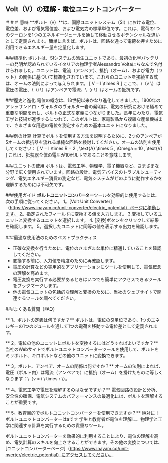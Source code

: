 ## Volt（V）の理解 - 電位ユニットコンバーター

＃＃＃ 意味
**ボルト（v）**は、国際ユニットシステム（SI）における電位、電位差、および電気電位差、および電気力の標準単位です。これは、電荷の1つのクーロンを1つのエネルギージュールを通して移動させるポテンシャルな違いとして定義されます。簡単に言えば、ボルトは、回路を通って電荷を押すために利用できるエネルギー量を定量化します。

###標準化
ボルトは、SIシステムの派生ユニットであり、最初の化学バッテリーの発明が認められているイタリアの物理学者Alessandro Voltaにちなんで名付けられました。ユニットは、電流（アンペア）、抵抗（オーム）、および電力（ワット）の関係に基づいて標準化されています。これらのユニットを接続する式は、オームの法則によって与えられます。
\[ V = I \times R \]
ここで、\（v \）は電圧の電圧、\（i \）はアンペアで電流、\（r \）はオームの抵抗です。

###歴史と進化
電位の概念は、18世紀以来かなり進化してきました。1800年のアレッサンドロ・ヴォルタのヴォルター岩の発明は、電気の研究における極めて重要な瞬間を示し、ボルトの正式な定義につながりました。長年にわたり、電気工学と技術が進歩するにつれて、このボルトは、家電製品から複雑な産業機械まで、さまざまな用途の電位を測定するための基本ユニットになりました。

###例の計算
計算でボルトを使用する方法を説明するために、2つのアンペアが5オームの抵抗器を流れる単純な回路を検討してください。オームの法則を使用してください：
\[ V = I \times R = 2 \, \text{A} \times 5 \, \Omega = 10 \, \text{V} \]
これは、抵抗器全体の電圧が10ボルトであることを意味します。

###ユニットの使用
ボルトは、電気工学、物理学、電子機器など、さまざまな分野で広く使用されています。回路の設計、電気デバイスのトラブルシューティング、電気エネルギー消費の測定など、電気システムがどのように動作するかを理解するためには不可欠です。

###使用ガイド
**ボルトユニットコンバーター**ツールを効果的に使用するには、次の手順に従ってください。
1。[Volt Unit Converter]（https://www.inayam.co/unit-converter/electric_potential）ページに移動します。
2。指定されたフィールドに変換する値を入力します。
3.変換しているユニットと変換するユニットを選択します。
4. [変換]ボタンをクリックして結果を確認します。
5。選択したユニットに同等の値を表示する出力を確認します。

###最適な使用法のためのベストプラクティス
- 正確な変換を行うために、電位のさまざまな単位に精通していることを確認してください。
- 変換する前に、入力値を精度のために再確認します。
- 電圧の計算などの実用的なアプリケーションにツールを使用して、電気概念の理解を高めます。
- 電圧変換を実行する必要があるときはいつでも簡単にアクセスできるツールをブックマークします。
- 他の電気ユニットの包括的な理解と変換のために、当社のウェブサイトで関連するツールを調べてください。

###よくある質問（FAQ）

** 1。ボルトの定義は何ですか？**
ボルトは、電位のSI単位であり、1つのエネルギーの1つのジュールを通して1つの電荷を移動する電位差として定義されます。

** 2。電位の他のユニットにボルトを変換するにはどうすればよいですか？**
当社のWebサイトでボルトユニットコンバーターツールを使用して、ボルトをミリボルト、キロボルトなどの他のユニットに変換できます。

** 3。ボルト、アンペア、オームの関係は何ですか？**
オームの法則によれば、電圧（ボルト内）は電流（アンペアで）に抵抗（オーム）を掛けたものに等しくなります：\（v = i \ times r \）。

** 4。電気工学で電圧を理解するのはなぜですか？**
電気回路の設計と分析、安全性の確保、電気システムのパフォーマンスの最適化には、ボルトを理解することが重要です。

** 5。教育目的でボルトユニットコンバーターを使用できますか？**
絶対に！ボルトユニットコンバーターはaです 学生と教育者が電位を理解し、物理学と工学に関連する計算を実行するための貴重なツール。

ボルトユニットコンバーターを効果的に利用することにより、電位の理解を高め、電気計算のスキルを向上させることができます。その他の変換については、[ユニットコンバーターページ]（https://www.inayam.co/unit-nverter/electric_potential）にアクセスしてください。